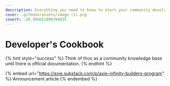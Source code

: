 ```yaml
---
description: Everything you need to know to start your community development adventure
cover: .gitbook/assets/image (1).png
coverY: -20.395651896394835
---
```


# Developer's Cookbook

{% hint style="success" %}
Think of thos as a community knowledge base until there is official documentation.
{% endhint %}

{% embed url="https://axie.substack.com/p/axie-infinity-builders-program" %}
Announcement article
{% endembed %}
